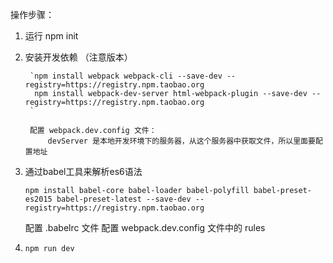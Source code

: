 操作步骤：

1. 运行 npm init
2. 安装开发依赖 （注意版本）

        `npm install webpack webpack-cli --save-dev --registry=https://registry.npm.taobao.org
         npm install webpack-dev-server html-webpack-plugin --save-dev --registry=https://registry.npm.taobao.org
        `

        配置 webpack.dev.config 文件：
            devServer 是本地开发环境下的服务器，从这个服务器中获取文件，所以里面要配置地址
3. 通过babel工具来解析es6语法

    `npm install babel-core babel-loader babel-polyfill babel-preset-es2015 babel-preset-latest --save-dev --registry=https://registry.npm.taobao.org`

    配置 .babelrc 文件
    配置 webpack.dev.config 文件中的 rules
    
4.  `npm run dev`
